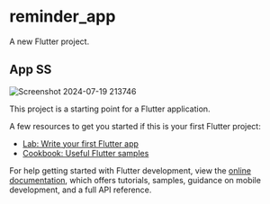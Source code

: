 # reminder_app

A new Flutter project.

## App SS

![Screenshot 2024-07-19 213746](https://github.com/user-attachments/assets/df7ae548-ad20-41d9-81b5-969be5ab816f)


This project is a starting point for a Flutter application.

A few resources to get you started if this is your first Flutter project:

- [Lab: Write your first Flutter app](https://docs.flutter.dev/get-started/codelab)
- [Cookbook: Useful Flutter samples](https://docs.flutter.dev/cookbook)

For help getting started with Flutter development, view the
[online documentation](https://docs.flutter.dev/), which offers tutorials,
samples, guidance on mobile development, and a full API reference.
